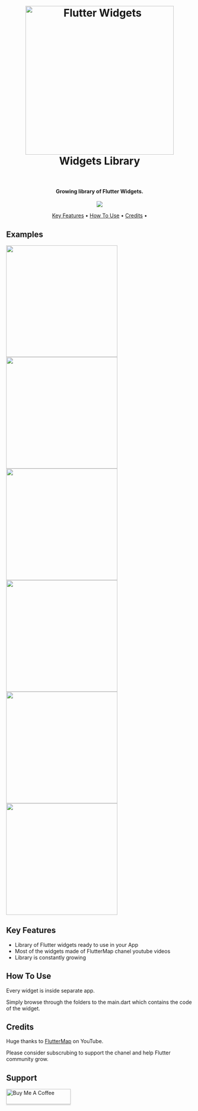 
<h1 align="center">
  <br>
  <a href="https://docs.flutter.dev/development/ui/widgets">
  <img src="https://storage.googleapis.com/cms-storage-bucket/c823e53b3a1a7b0d36a9.png" alt="Flutter Widgets" width="400"></a>
  <br>
   Widgets Library
  <br>
</h1>
 <br>


<h4 align="center">Growing library of Flutter Widgets.</h4>

<p align="center">
  
   
  <a href="https://www.buymeacoffee.com/kobbleton">
    <img src="https://img.shields.io/badge/$-donate-ff69b4.svg?maxAge=2592000&amp;style=flat">
  </a>
</p>

<p align="center">
  <a href="#key-features">Key Features</a> •
  <a href="#how-to-use">How To Use</a> •
  <a href="#credits">Credits</a> •
</p>


## Examples
<p float="left">
<img src="https://s1.gifyu.com/images/bezier_curves.gif" width="300" >
<img src="https://s1.gifyu.com/images/custom_scroll_view.gif" width="300" >
<img src="https://s4.gifyu.com/images/anim_default_text_style.gif" width="300" >
<img src="https://s4.gifyu.com/images/cup_context_menu.gif" width="300" >
<img src="https://s1.gifyu.com/images/animated_icon.gif" width="300" >
<img src="https://s1.gifyu.com/images/botom_navbar.gif" width="300" >
</p>



## Key Features

* Library of Flutter widgets ready to use in your App
* Most of the widgets made of FlutterMap chanel youtube videos
* Library is constantly growing

## How To Use

Every widget is inside separate app.
<p></p>
Simply browse through the folders to the main.dart which contains the code of the widget.


## Credits

Huge thanks to [FlutterMap](https://www.youtube.com/c/FlutterMapp) on YouTube.
<p></p>
Please consider subscrubing to support the chanel and help Flutter community grow. 

## Support

<a href="https://www.buymeacoffee.com/kobbleton" target="_blank"><img src="https://www.buymeacoffee.com/assets/img/custom_images/purple_img.png" alt="Buy Me A Coffee" style="height: 41px !important;width: 174px !important;box-shadow: 0px 3px 2px 0px rgba(190, 190, 190, 0.5) !important;-webkit-box-shadow: 0px 3px 2px 0px rgba(190, 190, 190, 0.5) !important;" ></a>



